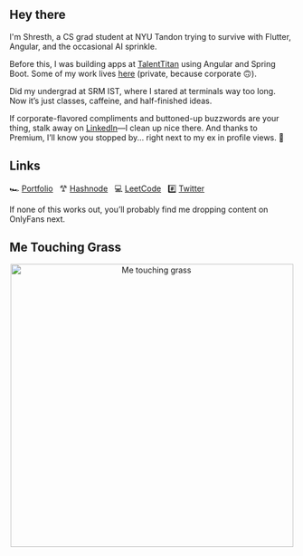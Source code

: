 ## Hey there
I'm Shresth, a CS grad student at NYU Tandon trying to survive with Flutter, Angular, and the occasional AI sprinkle.

Before this, I was building apps at [TalentTitan](https://talenttitan.com) using Angular and Spring Boot. Some of my work lives [here](https://github.com/ShresthKapoor8) (private, because corporate 🙃).

Did my undergrad at SRM IST, where I stared at terminals way too long. Now it’s just classes, caffeine, and half-finished ideas.

If corporate-flavored compliments and buttoned-up buzzwords are your thing, stalk away on [LinkedIn](https://www.linkedin.com/in/shresth-kapoor-7skp/)—I clean up nice there. And thanks to Premium, I’ll know you stopped by... right next to my ex in profile views. 👀

## Links 
🏎️ [Portfolio](https://shresthkapoor7.github.io/portfolio/) &nbsp; 𐂷 [Hashnode](https://shresthkapoor7.hashnode.dev/) &nbsp; 💻 [LeetCode](https://leetcode.com/shresthkapoor7/) &nbsp; #️⃣ [Twitter](https://x.com/shresthkapoor7)  

If none of this works out, you’ll probably find me dropping content on OnlyFans next.

## Me Touching Grass  

<p align="center">
  <img src="https://scriptmag.com/uploads/MjAxMjYxODQ3NzgzOTQxNjMz/touchinggrass-canva.png" width="500" alt="Me touching grass" />
</p>
